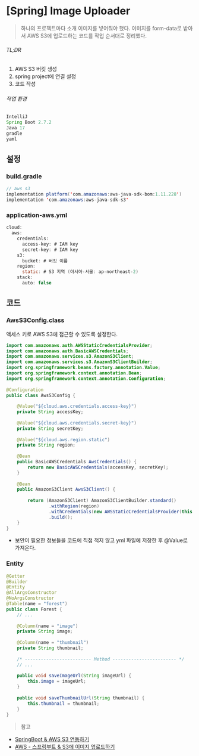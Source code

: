 # [Spring] Image Uploader
>하나의 프로젝트마다 소개 이미지를 넣어줘야 했다. 이미지를 form-data로 받아서 AWS S3에 업로드하는 코드를 작업 순서대로 정리했다.

###### TL;DR
1. AWS S3 버킷 생성
2. spring project에 연결 설정
3. 코드 작성
###### 작업 환경
```java
IntelliJ
Spring Boot 2.7.2
Java 17
gradle 
yaml
```

## 설정
### build.gradle
```java
// aws s3  
implementation platform('com.amazonaws:aws-java-sdk-bom:1.11.228')  
implementation 'com.amazonaws:aws-java-sdk-s3'
```
###  application-aws.yml
```java
cloud:
  aws:
    credentials:
      access-key: # IAM key
      secret-key: # IAM key
    s3: 
      bucket: # 버킷 이름
    region: 
      static: # S3 지역 (아시아-서울: ap-northeast-2)
    stack:
      auto: false
```
## 코드
### AwsS3Config.class
액세스 키로 AWS S3에 접근할 수 있도록 설정한다.
```java
import com.amazonaws.auth.AWSStaticCredentialsProvider;  
import com.amazonaws.auth.BasicAWSCredentials;  
import com.amazonaws.services.s3.AmazonS3Client;  
import com.amazonaws.services.s3.AmazonS3ClientBuilder;  
import org.springframework.beans.factory.annotation.Value;  
import org.springframework.context.annotation.Bean;  
import org.springframework.context.annotation.Configuration;  
  
@Configuration  
public class AwsS3Config {  
  
    @Value("${cloud.aws.credentials.access-key}")  
    private String accessKey;  
  
    @Value("${cloud.aws.credentials.secret-key}")  
    private String secretKey;  
  
    @Value("${cloud.aws.region.static")  
    private String region;  
  
    @Bean  
    public BasicAWSCredentials AwsCredentials() {  
        return new BasicAWSCredentials(accessKey, secretKey);  
    }  
  
    @Bean  
    public AmazonS3Client AwsS3Client() {  
  
        return (AmazonS3Client) AmazonS3ClientBuilder.standard()  
                .withRegion(region)  
                .withCredentials(new AWSStaticCredentialsProvider(this.AwsCredentials()))  
                .build();  
    }  
}
```
- 보안이 필요한 정보들을 코드에 직접 적지 않고 yml 파일에 저장한 후 @Value로 가져온다.
### Entity
```java
@Getter  
@Builder  
@Entity  
@AllArgsConstructor  
@NoArgsConstructor  
@Table(name = "forest")  
public class Forest {  
	// ...
	
    @Column(name = "image")  
    private String image;  
  
    @Column(name = "thumbnail")  
    private String thumbnail;  
  
    /* ------------------------- Method ------------------------ */  
    // ...
    
    public void saveImageUrl(String imageUrl) {  
        this.image = imageUrl;  
    }  
  
    public void saveThumbnailUrl(String thumbnail) {  
        this.thumbnail = thumbnail;  
    }  
}
```


> 참고
- [SpringBoot & AWS S3 연동하기](https://jojoldu.tistory.com/300)
- [AWS - 스프링부트 & S3에 이미지 업로드하기](https://velog.io/@rainbowweb/AWS-%EC%8A%A4%ED%94%84%EB%A7%81%EB%B6%80%ED%8A%B8-S3)
